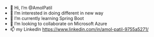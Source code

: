 - 👋 Hi, I’m @AmolPatil
- 👀 I’m interested in doing different in new way
- 🌱 I’m currently learning Spring Boot
- 💞️ I’m looking to collaborate on Microsoft Azure
- 📫 my Linkedln https://www.linkedin.com/in/amol-patil-9755a5271/

<!---
AmolPatil1907/AmolPatil1907 is a ✨ special ✨ repository because its `README.md` (this file) appears on your GitHub profile.
You can click the Preview link to take a look at your changes.
--->
